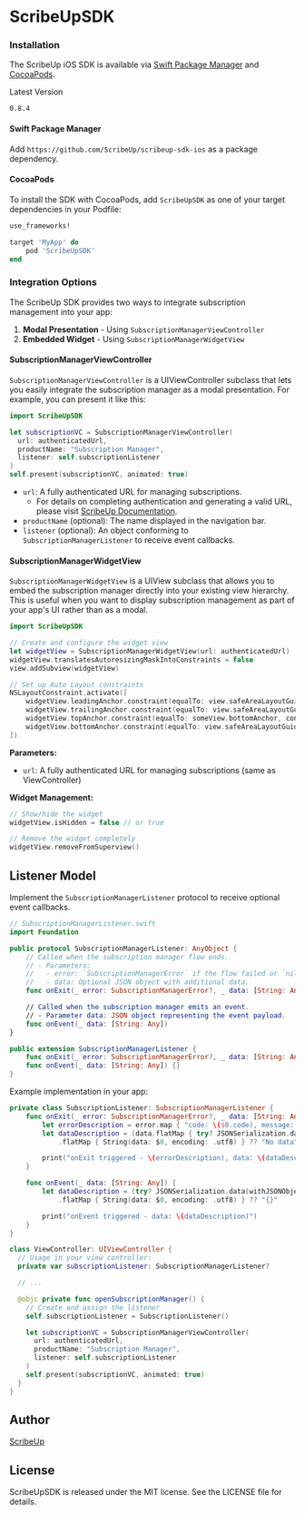 # ScribeUpSDK


### Installation

The ScribeUp iOS SDK is available via [Swift Package Manager](https://swift.org/package-manager/) and [CocoaPods](https://cocoapods.org/).

Latest Version
```
0.8.4
```

#### Swift Package Manager
Add `https://github.com/ScribeUp/scribeup-sdk-ios` as a package dependency.

#### CocoaPods
To install the SDK with CocoaPods, add `ScribeUpSDK` as one of your target dependencies in your Podfile:

```ruby
use_frameworks!

target 'MyApp' do
    pod 'ScribeUpSDK'
end
```

### Integration Options

The ScribeUp SDK provides two ways to integrate subscription management into your app:

1. **Modal Presentation** - Using `SubscriptionManagerViewController`
2. **Embedded Widget** - Using `SubscriptionManagerWidgetView`

#### SubscriptionManagerViewController

`SubscriptionManagerViewController` is a UIViewController subclass that lets you easily integrate the subscription manager as a modal presentation. For example, you can present it like this:

```swift
import ScribeUpSDK

let subscriptionVC = SubscriptionManagerViewController(
  url: authenticatedUrl,
  productName: "Subscription Manager",
  listener: self.subscriptionListener
)
self.present(subscriptionVC, animated: true)
```

- `url`: A fully authenticated URL for managing subscriptions.
  - For details on completing authentication and generating a valid URL, please visit [ScribeUp Documentation](https://docs.scribeup.io).
- `productName` (optional): The name displayed in the navigation bar.
- `listener` (optional): An object conforming to `SubscriptionManagerListener` to receive event callbacks.

#### SubscriptionManagerWidgetView

`SubscriptionManagerWidgetView` is a UIView subclass that allows you to embed the subscription manager directly into your existing view hierarchy. This is useful when you want to display subscription management as part of your app's UI rather than as a modal.

```swift
import ScribeUpSDK

// Create and configure the widget view
let widgetView = SubscriptionManagerWidgetView(url: authenticatedUrl)
widgetView.translatesAutoresizingMaskIntoConstraints = false
view.addSubview(widgetView)

// Set up Auto Layout constraints
NSLayoutConstraint.activate([
    widgetView.leadingAnchor.constraint(equalTo: view.safeAreaLayoutGuide.leadingAnchor, constant: 20),
    widgetView.trailingAnchor.constraint(equalTo: view.safeAreaLayoutGuide.trailingAnchor, constant: -20),
    widgetView.topAnchor.constraint(equalTo: someView.bottomAnchor, constant: 20),
    widgetView.bottomAnchor.constraint(equalTo: view.safeAreaLayoutGuide.bottomAnchor, constant: -20)
])
```

**Parameters:**
- `url`: A fully authenticated URL for managing subscriptions (same as ViewController)

**Widget Management:**
```swift
// Show/hide the widget
widgetView.isHidden = false // or true

// Remove the widget completely
widgetView.removeFromSuperview()
```


## Listener Model
Implement the `SubscriptionManagerListener` protocol to receive optional event callbacks.
```swift
// SubscriptionManagerListener.swift
import Foundation

public protocol SubscriptionManagerListener: AnyObject {
    // Called when the subscription manager flow ends.
    // - Parameters:
    //   - error: `SubscriptionManagerError` if the flow failed or `nil` on success.
    //   - data: Optional JSON object with additional data.
    func onExit(_ error: SubscriptionManagerError?, _ data: [String: Any]?)

    // Called when the subscription manager emits an event.
    // - Parameter data: JSON object representing the event payload.
    func onEvent(_ data: [String: Any])
}

public extension SubscriptionManagerListener {
    func onExit(_ error: SubscriptionManagerError?, _ data: [String: Any]?) {}
    func onEvent(_ data: [String: Any]) {}
}
```

Example implementation in your app:
```swift
private class SubscriptionListener: SubscriptionManagerListener {
    func onExit(_ error: SubscriptionManagerError?, _ data: [String: Any]?) {
        let errorDescription = error.map { "code: \($0.code), message: \($0.message)" } ?? "No error"
        let dataDescription = (data.flatMap { try? JSONSerialization.data(withJSONObject: $0, options: .prettyPrinted) })
            .flatMap { String(data: $0, encoding: .utf8) } ?? "No data"

        print("onExit triggered - \(errorDescription), data: \(dataDescription)")
    }

    func onEvent(_ data: [String: Any]) {
        let dataDescription = (try? JSONSerialization.data(withJSONObject: data, options: .prettyPrinted))
            .flatMap { String(data: $0, encoding: .utf8) } ?? "{}"

        print("onEvent triggered - data: \(dataDescription)")
    }
}

class ViewController: UIViewController {
  // Usage in your view controller:
  private var subscriptionListener: SubscriptionManagerListener?

  // ...

  @objc private func openSubscriptionManager() {
    // Create and assign the listener
    self.subscriptionListener = SubscriptionListener()

    let subscriptionVC = SubscriptionManagerViewController(
      url: authenticatedUrl,
      productName: "Subscription Manager",
      listener: self.subscriptionListener
    )
    self.present(subscriptionVC, animated: true)
  }
}
```

## Author

[ScribeUp](https://scribeup.io)

## License
ScribeUpSDK is released under the MIT license. See the LICENSE file for details.

